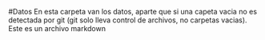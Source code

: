 #Datos
En esta carpeta van los datos, aparte que si una capeta vacia no es detectada por git (git solo lleva control de archivos, no carpetas vacias). Este es un archivo markdown